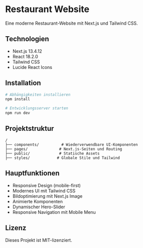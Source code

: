 # Restaurant Website

Eine moderne Restaurant-Website mit Next.js und Tailwind CSS.

## Technologien

- Next.js 13.4.12
- React 18.2.0
- Tailwind CSS
- Lucide React Icons

## Installation

```bash
# Abhängigkeiten installieren
npm install

# Entwicklungsserver starten
npm run dev
```

## Projektstruktur

```
/
├── components/          # Wiederverwendbare UI-Komponenten
├── pages/              # Next.js-Seiten und Routing
├── public/             # Statische Assets
├── styles/            # Globale Stile und Tailwind
```

## Hauptfunktionen

- Responsive Design (mobile-first)
- Modernes UI mit Tailwind CSS
- Bildoptimierung mit Next.js Image
- Animierte Komponenten
- Dynamischer Hero-Slider
- Responsive Navigation mit Mobile Menu

## Lizenz

Dieses Projekt ist MIT-lizenziert.
